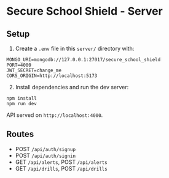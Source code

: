 # Secure School Shield - Server

## Setup

1. Create a `.env` file in this `server/` directory with:

```
MONGO_URI=mongodb://127.0.0.1:27017/secure_school_shield
PORT=4000
JWT_SECRET=change_me
CORS_ORIGIN=http://localhost:5173
```

2. Install dependencies and run the dev server:

```
npm install
npm run dev
```

API served on `http://localhost:4000`.

## Routes
- POST `/api/auth/signup`
- POST `/api/auth/signin`
- GET `/api/alerts`, POST `/api/alerts`
- GET `/api/drills`, POST `/api/drills`

